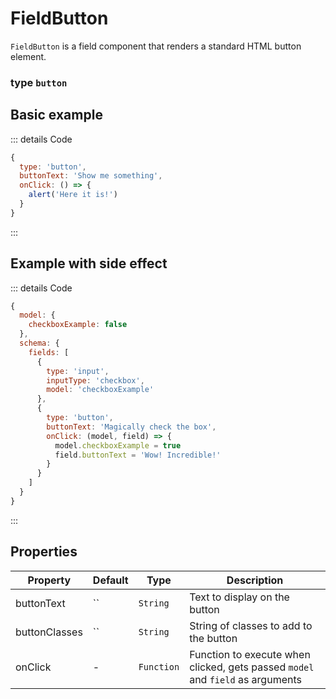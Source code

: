 # FieldButton
`FieldButton` is a field component that renders a standard HTML button element.

### type `button`

## Basic example
<script setup>
import FieldButtonExampleWithSideEffect from '/components/examples/fieldsFieldButtonExampleWithSideEffect.vue'
import FieldButtonExample from '/components/examples/fieldsFieldButtonExample.vue'
</script>

::: details Code
```javascript
{
  type: 'button',
  buttonText: 'Show me something',
  onClick: () => {
    alert('Here it is!')
  }
}
```
:::

<FieldButtonExample />

## Example with side effect
::: details Code
```javascript
{
  model: {
    checkboxExample: false
  },
  schema: {
    fields: [
      {
        type: 'input',
        inputType: 'checkbox',
        model: 'checkboxExample'
      },
      {
        type: 'button',
        buttonText: 'Magically check the box',
        onClick: (model, field) => {
          model.checkboxExample = true
          field.buttonText = 'Wow! Incredible!'
        }
      }
    ]
  }
}
```
:::

<FieldButtonExampleWithSideEffect />

## Properties
| Property      | Default | Type       | Description                                                                    |
|---------------|---------|------------|--------------------------------------------------------------------------------|
| buttonText    | ``   | `String`   | Text to display on the button                                                  |
| buttonClasses | ``   | `String`   | String of classes to add to the button                                         |
| onClick       | -       | `Function` | Function to execute when clicked, gets passed `model` and `field` as arguments |